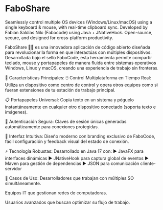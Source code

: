# FaboShare
 Seamlessly control multiple OS devices (Windows/Linux/macOS) using a single keyboard & mouse, with real-time clipboard sync. Developed by Fabián Saldías Nilo (Fabocode) using Java + JNativeHook. Open-source, secure, and designed for cross-platform productivity.


FaboShare 🔄✨ es una innovadora aplicación de código abierto diseñada para revolucionar la forma en que interactúas con múltiples dispositivos. Desarrollada bajo el sello FaboCode, esta herramienta permite compartir teclado, mouse y portapapeles de manera fluida entre sistemas operativos Windows, Linux y macOS, creando una experiencia de trabajo sin fronteras.

🌟 Características Principales:
🖱️ Control Multiplataforma en Tiempo Real:
Utiliza un dispositivo como centro de control y opera otros equipos como si fueran extensiones de tu estación de trabajo principal.

📋 Portapapeles Universal:
Copia texto en un sistema y péguelo instantáneamente en cualquier otro dispositivo conectado (soporta texto e imágenes).

🔐 Autenticación Segura:
Claves de sesión únicas generadas automáticamente para conexiones protegidas.

🚀 Interfaz Intuitiva:
Diseño moderno con branding exclusivo de FaboCode, fácil configuración y feedback visual del estado de conexión.

⚡ Tecnología Robustas:
Desarrollado en Java 17 con:
▶️ JavaFX para interfaces dinámicas
▶️ JNativeHook para captura global de eventos
▶️ Maven para gestión de dependencias
▶️ JSON para comunicación cliente-servidor

📌 Casos de Uso:
Desarrolladores que trabajan con múltiples SO simultáneamente.

Equipos IT que gestionan redes de computadoras.

Usuarios avanzados que buscan optimizar su flujo de trabajo.
